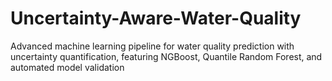 # Uncertainty-Aware-Water-Quality
Advanced machine learning pipeline for water quality prediction with uncertainty quantification, featuring NGBoost, Quantile Random Forest, and automated model validation
